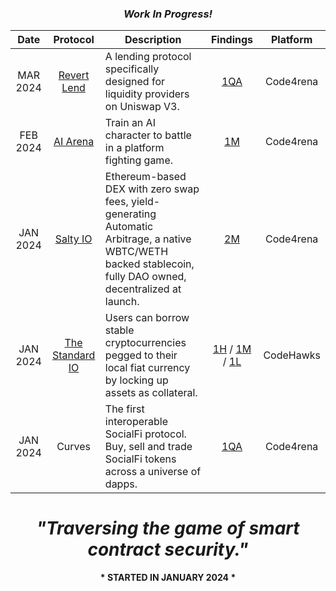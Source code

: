 
<h3 align="center"><i>Work In Progress!</i></h3>

<div align="center">
  
| Date | Protocol | Description | Findings | Platform |
| :---: | :---: |---| :---: | :---: |
| MAR 2024 | [Revert Lend](https://twitter.com/revertfinance) | A lending protocol specifically designed for liquidity providers on Uniswap V3. | [1QA](https://code4rena.com/@0xGreyWolf) | Code4rena
| FEB 2024 | [AI Arena](https://twitter.com/aiarena_) | Train an AI character to battle in a platform fighting game. | [1M](https://code4rena.com/@0xGreyWolf) | Code4rena
| JAN 2024 | [Salty IO](https://twitter.com/salty_io) | Ethereum-based DEX with zero swap fees, yield-generating Automatic Arbitrage, a native WBTC/WETH backed stablecoin, fully DAO owned, decentralized at launch. | [2M](https://code4rena.com/@0xGreyWolf) | Code4rena
| JAN 2024 | [The Standard IO](https://twitter.com/thestandard_io) | Users can borrow stable cryptocurrencies pegged to their local fiat currency by locking up assets as collateral. | [1H](https://www.codehawks.com/submissions/clql6lvyu0001mnje1xpqcuvl/1103) / [1M](https://www.codehawks.com/submissions/clql6lvyu0001mnje1xpqcuvl/983) / [1L](https://www.codehawks.com/submissions/clql6lvyu0001mnje1xpqcuvl/1121) | CodeHawks
| JAN 2024 | Curves | The first interoperable SocialFi protocol. Buy, sell and trade SocialFi tokens across a universe of dapps. | [1QA](https://code4rena.com/@0xGreyWolf) | Code4rena 

<div>


<h1 align="center"><i>"Traversing the game of smart contract security."</i></h1>
<p align="center"><b> * STARTED IN JANUARY 2024 *</b></p>
